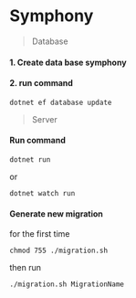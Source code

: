# Symphony

> Database
#### 1. Create data base symphony

#### 2. run command
```
dotnet ef database update
```

> Server
#### Run command
```
dotnet run
```
or
```
dotnet watch run
```

#### Generate new migration
for the first time
```
chmod 755 ./migration.sh
```

then run
```
./migration.sh MigrationName

